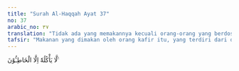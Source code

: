 ```yaml
---
title: "Surah Al-Haqqah Ayat 37"
no: 37
arabic_no: ٣٧
translation: "Tidak ada yang memakannya kecuali orang-orang yang berdosa. "
tafsir: "Makanan yang dimakan oleh orang kafir itu, yang terdiri dari darah dan nanah, adalah makanan yang sangat jijik dan tiada termakan oleh siapa pun. Hal ini menunjukkan gambaran kehidupan neraka yang penuh kehinaan."
---
```

لَّا يَأْكُلُهٗٓ اِلَّا الْخَاطِـُٔوْنَ ࣖ 